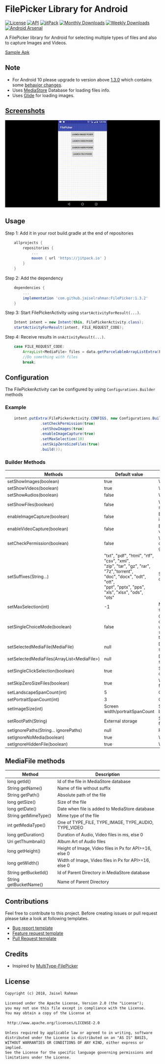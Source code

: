 # FilePicker Library for Android

[![License](https://img.shields.io/badge/License-Apache%202.0-blue.svg)](https://opensource.org/licenses/Apache-2.0)
[![API](https://img.shields.io/badge/API-14%2B-brightgreen.svg?style=flat)](https://android-arsenal.com/api?level=14)
[![jitPack](https://jitpack.io/v/jaiselrahman/FilePicker.svg)](https://jitpack.io/#jaiselrahman/FilePicker)
[![Monthly Downloads](https://jitpack.io/v/jaiselrahman/FilePicker/month.svg)](https://jitpack.io/#jaiselrahman/FilePicker)
[![Weekly Downloads](https://jitpack.io/v/jaiselrahman/FilePicker/week.svg)](https://jitpack.io/#jaiselrahman/FilePicker)
[![Android Arsenal](https://img.shields.io/badge/Android%20Arsenal-FilePicker-brightgreen.svg?style=flat)](https://android-arsenal.com/details/1/7002)

A FilePicker library for Android for selecting multiple types of files and also to capture Images and Videos.

[Sample Apk](https://github.com/jaiselrahman/FilePicker/releases/download/1.3.0/app-release.apk)

## Note

* For Android 10 please upgrade to version above [1.3.0](https://github.com/jaiselrahman/FilePicker/releases/tag/1.3.0) which contains some [behavior changes](https://github.com/jaiselrahman/FilePicker/releases/tag/1.3.0).
* Uses [MediaStore](https://developer.android.com/reference/android/provider/MediaStore) Database for loading files info.
* Uses [Glide](https://github.com/bumptech/glide) for loading images.

## [Screenshots](pics/)

![pic](pics/pic.gif)

## Usage

Step 1: Add it in your root build.gradle at the end of repositories

```gradle
    allprojects {
        repositories {
            ...
            maven { url 'https://jitpack.io' }
        }
    }
```

Step 2: Add the dependency

```gradle
    dependencies {
        ...
        implementation 'com.github.jaiselrahman:FilePicker:1.3.2'
    }
```

Step 3: Start FilePickerActivity using ```startActivityForResult(...)```.

```java
    Intent intent = new Intent(this, FilePickerActivity.class);
    startActivityForResult(intent, FILE_REQUEST_CODE);
```

Step 4: Receive results in ```onActivityResult(...)```.

```java
    case FILE_REQUEST_CODE:
        ArrayList<MediaFile> files = data.getParcelableArrayListExtra(FilePickerActivity.MEDIA_FILES);
        //Do something with files
        break;
```

## Configuration

The FilePickerActivity can be configured by using ```Configurations.Builder``` methods

### Example

```java
    intent.putExtra(FilePickerActivity.CONFIGS, new Configurations.Builder()
                .setCheckPermission(true)
                .setShowImages(true)
                .enableImageCapture(true)
                .setMaxSelection(10)
                .setSkipZeroSizeFiles(true)
                .build());
```

### Builder Methods

|Methods|Default value|Uses|
|-------|-------|---|
|setShowImages(boolean)|true|Whether to load Images files|
|setShowVideos(boolean)|true|Whether to load Videos files|
|setShowAudios(boolean)|false|Whether to load Audio files|
|setShowFiles(boolean)|false|Whether to load Files for given suffixes|
|enableImageCapture(boolean)|false|Enables camera for capturing of images|
|enableVideoCapture(boolean)|false|Enables camera for capturing of videos|
|setCheckPermission(boolean)|false|Whether to request permissions on runtime for API >= 23 if not granted|
|setSuffixes(String...)|"txt", "pdf", "html", "rtf", "csv", "xml",<br/>"zip", "tar", "gz", "rar", "7z","torrent",<br/>"doc", "docx", "odt", "ott",<br/>"ppt", "pptx", "pps",<br/>"xls", "xlsx", "ods", "ots"|Suffixes for file to be loaded, overrides default value|
|setMaxSelection(int)|-1|Maximum no of items to be selected, -1 for no limits|
|setSingleChoiceMode(boolean)|false|Can select only one file, overrides `setMaxSelection(int)` <br/> use `setSelectedMediaFile(MediaFile)` to set default selection|
|setSelectedMediaFile(MediaFile)|null|Default file selection in singleChoiceMode|
|setSelectedMediaFiles(ArrayList\<MediaFile\>)|null|Default files to be marked as selected|
|setSingleClickSelection(boolean)|true|Start selection mode on single click else on long click|
|setSkipZeroSizeFiles(boolean)|true|Whether to load zero byte sized files|
|setLandscapeSpanCount(int)|5|Grid items in landscape mode|
|setPortraitSpanCount(int)|3|Grid items in portrait mode|
|setImageSize(int)|Screen width/portraitSpanCount |Size of height, width of image to be loaded in Px|
|setRootPath(String)|External storage|Set custom directory path to load files from|
|setIgnorePaths(String... ignorePaths)|null|Regex patterns of paths to ignore|
|setIgnoreNoMedia(boolean)|true|Whether to ignore `.nomedia` file|
|setIgnoreHiddenFile(boolean)|true|Whether to ignore hidden file|

## MediaFile methods

|Method|Description|
|------|-----------|
|long getId()|Id of the file in MediaStore database|
|String getName()|Name of file without suffix|
|String getPath()|Absolute path of the file|
|long getSize()|Size of the file|
|long getDate()|Date when file is added to MediaStore database|
|String getMimeType()|Mime type of the file|
|int getMediaType()|One of TYPE_FILE, TYPE_IMAGE, TYPE_AUDIO, TYPE_VIDEO|
|long getDuration()|Duration of Audio, Video files in ms, else 0|
|Uri getThumbnail()|Album Art of Audio files|
|long getHeight()|Height of Image, Video files in Px for API>=16, else 0|
|long getWidth()|Width of Image, Video files in Px for API>=16, else 0|
|String getBucketId()|Id of Parent Directory in MediaStore database|
|String getBucketName()|Name of Parent Directory|

## Contributions

Feel free to contribute to this project. Before creating issues or pull request please take a look at following templates.

* [Bug report template](.github/ISSUE_TEMPLATE/bug_report.md)
* [Feature request template](.github/ISSUE_TEMPLATE/feature_request.md)
* [Pull Request template](.github/PULL_REQUEST_TEMPLATE.md)

## Credits

* Inspired by [MultiType-FilePicker](https://github.com/fishwjy/MultiType-FilePicker)

## License

    Copyright (c) 2018, Jaisel Rahman

    Licensed under the Apache License, Version 2.0 (the "License");
    you may not use this file except in compliance with the License.
    You may obtain a copy of the License at

     http://www.apache.org/licenses/LICENSE-2.0

    Unless required by applicable law or agreed to in writing, software
    distributed under the License is distributed on an "AS IS" BASIS,
    WITHOUT WARRANTIES OR CONDITIONS OF ANY KIND, either express or implied.
    See the License for the specific language governing permissions and
    limitations under the License.
